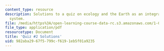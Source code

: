 ```yaml
---
content_type: resource
description: Solutions to a quiz on ecology and the Earth as an integrated dynamic
  system.
file: /media/https%3A/open-learning-course-data-rc.s3.amazonaws.com/1-018j-ecology-i-the-earth-system-fall-2009/982aba2967f5799cf6191eb5f01a9235_MIT1_018JF09_exam_2.pdf
file_type: application/pdf
resourcetype: Document
title: 'Quiz #2 Solutions'
uid: 982aba29-67f5-799c-f619-1eb5f01a9235
---
```

